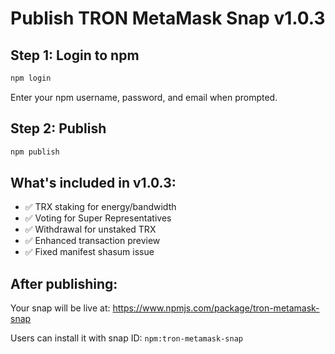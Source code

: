 # Publish TRON MetaMask Snap v1.0.3

## Step 1: Login to npm
```bash
npm login
```
Enter your npm username, password, and email when prompted.

## Step 2: Publish
```bash
npm publish
```

## What's included in v1.0.3:
- ✅ TRX staking for energy/bandwidth  
- ✅ Voting for Super Representatives  
- ✅ Withdrawal for unstaked TRX  
- ✅ Enhanced transaction preview  
- ✅ Fixed manifest shasum issue

## After publishing:
Your snap will be live at: https://www.npmjs.com/package/tron-metamask-snap

Users can install it with snap ID: `npm:tron-metamask-snap`